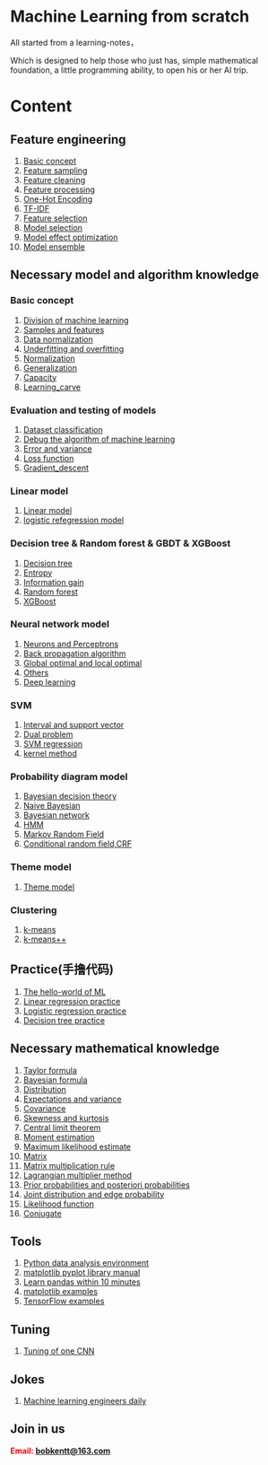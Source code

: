 # Machine Learning from scratch
All started from a learning-notes，

Which is designed to help those who just has, simple mathematical foundation, a little programming ability, to open his or her AI trip.

# Content
## Feature engineering
1. [Basic concept](https://github.com/bobkentt/Learning-machine-from-scratch-/blob/master/alg_base/features_concept.md)
2. [Feature sampling](https://github.com/bobkentt/Learning-machine-from-scratch-/blob/master/alg_base/data_sample.md)
3. [Feature cleaning](https://github.com/bobkentt/Learning-machine-from-scratch-/blob/master/alg_base/data_clean.md)
4. [Feature processing](https://github.com/bobkentt/Learning-machine-from-scratch-/blob/master/alg_base/features_handle.md)
5. [One-Hot Encoding](https://github.com/bobkentt/Learning-machine-from-scratch-/blob/master/alg_base/one-hot.md)
6. [TF-IDF](https://github.com/bobkentt/Learning-machine-from-scratch-/blob/master/alg_base/TF-idf.md)
7. [Feature selection](https://github.com/bobkentt/Learning-machine-from-scratch-/blob/master/alg_base/features.md)
8. [Model selection](https://github.com/bobkentt/Learning-machine-from-scratch-/blob/master/alg_base/estimator.md)
9. [Model effect optimization](https://github.com/bobkentt/Learning-machine-from-scratch-/blob/master/alg_base/estimator_optimize.md)
10. [Model ensemble](https://github.com/bobkentt/Learning-machine-from-scratch-/blob/master/alg_base/model_ensemble.md)

## Necessary model and algorithm knowledge
### Basic concept
1. [Division of machine learning](https://github.com/bobkentt/Learning-machine-from-scratch-/blob/master/alg_base/the_division_of_ml.md)
2. [Samples and features](https://github.com/bobkentt/Learning-machine-from-scratch-/blob/master/alg_base/sample_feature_label.md)
3. [Data normalization](https://github.com/bobkentt/Learning-machine-from-scratch-/blob/master/alg_base/data_normalization.md)
4. [Underfitting and overfitting](https://github.com/bobkentt/Learning-machine-from-scratch-/blob/master/alg_base/underfitting_vs_overfitting.md)
5. [Normalization](https://github.com/bobkentt/Learning-machine-from-scratch-/blob/master/alg_base/normalization.md)
6. [Generalization](https://github.com/bobkentt/Learning-machine-from-scratch-/blob/master/alg_base/generalization.md)
7. [Capacity](https://github.com/bobkentt/Learning-machine-from-scratch-/blob/master/alg_base/Capacity.md)
7. [Learning_carve](https://github.com/bobkentt/Learning-machine-from-scratch-/blob/master/alg_base/learning_carve.md)
### Evaluation and testing of models
1. [Dataset classification](https://github.com/bobkentt/Learning-machine-from-scratch-/blob/master/alg_base/dataset_classification.md)
2. [Debug the algorithm of machine learning](https://github.com/bobkentt/Learning-machine-from-scratch-/blob/master/alg_base/debug_ml_alg.md)
3. [Error and variance](https://github.com/bobkentt/Learning-machine-from-scratch-/blob/master/alg_base/Error%26variance.md)
4. [Loss function](https://github.com/bobkentt/Learning-machine-from-scratch-/blob/master/alg_base/loss_function.md)
5. [Gradient_descent](https://github.com/bobkentt/Learning-machine-from-scratch-/blob/master/alg_base/gradient_descent.md)
### Linear model
1. [Linear model](https://github.com/bobkentt/Learning-machine-from-scratch-/blob/master/alg_base/linear_regression_model.md)
2. [logistic refegression model](https://github.com/bobkentt/Learning-machine-from-scratch-/blob/master/alg_base/logisticRegression.md)
### Decision tree & Random forest & GBDT & XGBoost
1. [Decision tree](http://blog.csdn.net/nieson2012/article/details/51314873)
2. [Entropy](https://github.com/bobkentt/Learning-machine-from-scratch-/blob/master/alg_base/Entropy.md)
3. [Information gain](https://github.com/bobkentt/Learning-machine-from-scratch-/blob/master/alg_base/InformationGain.md)
4. [Random forest](https://github.com/bobkentt/Learning-machine-from-scratch-/blob/master/alg_base/RandomForest.md)
5. [XGBoost](https://github.com/bobkentt/Learning-machine-from-scratch-/blob/master/alg_base/xgboost.md)
### Neural network model
1. [Neurons and Perceptrons](https://github.com/bobkentt/Learning-machine-from-scratch-/blob/master/alg_base/neural_network.md)
2. [Back propagation algorithm](https://github.com/bobkentt/Learning-machine-from-scratch-/blob/master/alg_base/BackPropagation.md)
3. [Global optimal and local optimal]()
4. [Others]()
5. [Deep learning]()
### SVM
1. [Interval and support vector]()
2. [Dual problem]()
3. [SVM regression]()
4. [kernel method]()
### Probability diagram model
1. [Bayesian decision theory]()
2. [Naive Bayesian]()
3. [Bayesian network]()
4. [HMM]()
5. [Markov Random Field]()
6. [Conditional random field,CRF]()
### Theme model
1. [Theme model]()
### Clustering
1. [k-means](https://github.com/bobkentt/Learning-machine-from-scratch-/blob/master/alg_base/cluster_k_means.md)
2. [k-means++]()

## Practice(手撸代码)
1. [The hello-world of ML](https://github.com/bobkentt/Learning-machine-from-scratch-/blob/master/practice/ml-hello-world-program.md)
2. [Linear regression practice](https://github.com/bobkentt/Learning-machine-from-scratch-/blob/master/practice/linear-regression-practice.md)
3. [Logistic regression practice](https://github.com/bobkentt/Learning-machine-from-scratch-/blob/master/practice/logistic-regression-practice.md)
4. [Decision tree practice](https://github.com/bobkentt/Learning-machine-from-scratch-/blob/master/practice/code/decision_tree/decision_tree.ipynb)


## Necessary mathematical knowledge
1. [Taylor formula](https://github.com/bobkentt/Learning-machine-from-scratch-/blob/master/math_base/taylor.md)
2. [Bayesian formula](https://github.com/bobkentt/Learning-machine-from-scratch-/blob/master/math_base/bayes.md)
3. [Distribution](https://github.com/bobkentt/Learning-machine-from-scratch-/blob/master/math_base/distribution.md)
4. [Expectations and variance](https://github.com/bobkentt/Learning-machine-from-scratch-/blob/master/math_base/expectation_variance.md)
5. [Covariance](https://github.com/bobkentt/Learning-machine-from-scratch-/blob/master/math_base/cov.md)
6. [Skewness and kurtosis](https://github.com/bobkentt/Learning-machine-from-scratch-/blob/master/math_base/skewness.md)
7. [Central limit theorem](https://github.com/bobkentt/Learning-machine-from-scratch-/blob/master/math_base/central_limit.md)
8. [Moment estimation](https://github.com/bobkentt/Learning-machine-from-scratch-/blob/master/math_base/moment_estimation.md)
9. [Maximum likelihood estimate](https://github.com/bobkentt/Learning-machine-from-scratch-/blob/master/math_base/MLE.md)
10. [Matrix](https://github.com/bobkentt/Learning-machine-from-scratch-/blob/master/math_base/matrix.md)
11. [Matrix multiplication rule](https://github.com/bobkentt/Learning-machine-from-scratch-/blob/master/math_base/matrix_multi.md)
12. [Lagrangian multiplier method](https://github.com/bobkentt/Learning-machine-from-scratch-/blob/master/math_base/Lagrange.md)
13. [Prior probabilities and posteriori probabilities](https://github.com/bobkentt/Learning-machine-from-scratch-/blob/master/math_base/Prior_probability.md)
14. [Joint distribution and edge probability](https://github.com/bobkentt/Learning-machine-from-scratch-/blob/master/math_base/pmf.md)
15. [Likelihood function](https://github.com/bobkentt/Learning-machine-from-scratch-/blob/master/math_base/pmf.md)
16. [Conjugate](https://github.com/bobkentt/Learning-machine-from-scratch-/blob/master/math_base/conjugate.md)


## Tools
1. [Python data analysis environment](https://github.com/bobkentt/Learning-machine-from-scratch-/blob/master/practice/python-environment-install.md)
2. [matplotlib pyplot library manual](https://github.com/bobkentt/Learning-machine-from-scratch-/blob/master/practice/matplotlib_pyplot/content.md)
3. [Learn pandas within 10 minutes](http://www.cnblogs.com/chaosimple/p/4153083.html)
4. [matplotlib examples](https://zhuanlan.zhihu.com/p/24309547)
5. [TensorFlow examples]()

## Tuning
1. [Tuning of one CNN](https://github.com/bobkentt/Learning-machine-from-scratch-/blob/master/practice/tuning_e1.md)

## Jokes
1. [Machine learning engineers daily](https://github.com/bobkentt/Learning-machine-from-scratch-/blob/master/funny/major_task.md)


## Join in us
**<font color=red>Email:   bobkentt@163.com</font>**<br>

